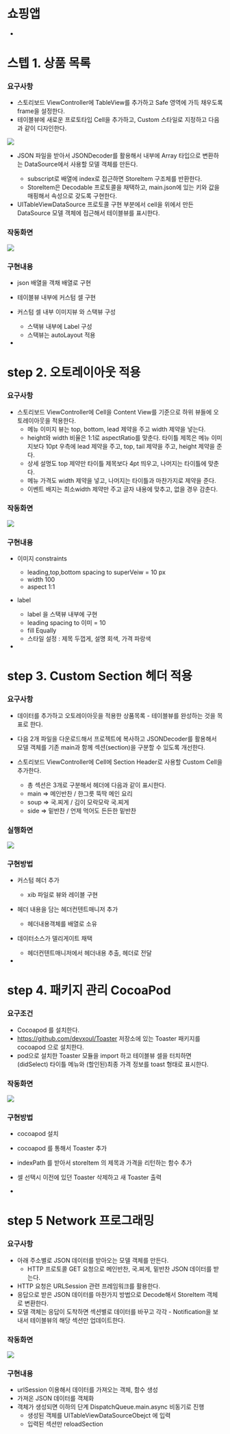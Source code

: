# 쇼핑앱

-

# 스텝 1. 상품 목록

### 요구사항

- 스토리보드 ViewController에 TableView를 추가하고 Safe 영역에 가득 채우도록 frame을 설정한다.
- 테이블뷰에 새로운 프로토타입 Cell을 추가하고, Custom 스타일로 지정하고 다음과 같이 디자인한다.

![](http://public.codesquad.kr/jk/storeapp-step1-celldesign.png)

- JSON 파일을 받아서 JSONDecoder를 활용해서 내부에 Array<StoreItem> 타입으로 변환하는 DataSource에서 사용할 모델 객체를 만든다.
	* subscript로 배열에 index로 접근하면 StoreItem 구조체를 반환한다.
	* StoreItem은 Decodable 프로토콜을 채택하고, main.json에 있는 키와 값을 매핑해서 속성으로 갖도록 구현한다.
- UITableViewDataSource 프로토콜 구현 부분에서 cell을 위에서 만든 DataSource 모델 객체에 접근해서 테이블뷰를 표시한다.



### 작동화면

![](swift_storeApp_step1_20190326.png)

### 구현내용

- json 배열을 객채 배열로 구현
- 테이블뷰 내부에 커스텀 셀 구현
- 커스텀 셀 내부 이미지뷰 와 스택뷰 구성
	* 스택뷰 내부에 Label 구성
	* 스택뷰는 autoLayout 적용


-

# step 2. 오토레이아웃 적용

### 요구사항

 - 스토리보드 ViewController에 Cell을 Content View를 기준으로 하위 뷰들에 오토레이아웃을 적용한다.
	* 메뉴 이미지 뷰는 top, bottom, lead 제약을 주고 width 제약을 넣는다. 
	* height와 width 비율은 1:1로 aspectRatio를 맞춘다.
타이틀 제목은 메뉴 이미지보다 10pt 우측에 lead 제약을 주고, top, tail 제약을 주고, height 제약을 준다.
	* 상세 설명도 top 제약만 타이틀 제목보다 4pt 띄우고, 나머지는 타이틀에 맞춘다.
	* 메뉴 가격도 width 제약을 넣고, 나머지는 타이틀과 마찬가지로 제약을 준다.
	* 이벤트 배지는 최소width 제약만 주고 글자 내용에 맞추고, 없을 경우 감춘다.


### 작동화면

![](swift_storeApp_step2_20190328.png)


### 구현내용

- 이미지 constraints
	* leading,top,bottom spacing to superVeiw = 10 px
	* width 100
	* aspect 1:1

- label
	* label 을 스택뷰 내부에 구현
	* leading spacing to 이미 = 10
	* fill Equally
	* 스타일 설정 : 제목 두껍게, 설명 회색, 가격 파랑색 

	
-


# step 3. Custom Section 헤더 적용

### 요구사항

- 데이터를 추가하고 오토레이아웃을 적용한 상품목록 - 테이블뷰를 완성하는 것을 목표로 한다.
- 다음 2개 파일을 다운로드해서 프로젝트에 복사하고 JSONDecoder를 활용해서 모델 객체를 기존 main과 함께 섹션(section)을 구분할 수 있도록 개선한다.
- 스토리보드 ViewController에 Cell에 Section Header로 사용할 Custom Cell을 추가한다.

	* 총 섹션은 3개로 구분해서 헤더에 다음과 같이 표시한다.
	* main => 메인반찬 / 한그릇 뚝딱 메인 요리
	* soup => 국.찌게 / 김이 모락모락 국.찌게
	* side => 밑반찬 / 언제 먹어도 든든한 밑반찬


### 실행화면

![](swift_storeApp_step3_20190328.gif)


### 구현방법

- 커스텀 헤더 추가 
	* xib 파일로 뷰와 레이블 구현
- 헤더 내용을 담는 헤더컨텐트매니저 추가
	* 헤더내용객체를 배열로 소유
- 데이터소스가 델리게이트 채택
	* 헤더컨텐트매니저에서 헤더내용 추출, 헤더로 전달

	
-
	
# step 4. 패키지 관리 CocoaPod

### 요구조건

- Cocoapod 를 설치한다. 
 - https://github.com/devxoul/Toaster 저장소에 있는 Toaster 패키지를 cocoapod 으로 설치한다.
 - pod으로 설치한 Toaster 모듈을 import 하고 테이블뷰 셀을 터치하면 (didSelect) 타이틀 메뉴와 (할인된)최종 가격 정보를 toast 형태로 표시한다.

 
### 작동화면

![](swift_storeApp_step4_20190401.gif)


### 구현방법

- cocoapod 설치 
- cocoapod 를 통해서 Toaster 추가
- indexPath 를 받아서 storeItem 의 제목과 가격을 리턴하는 함수 추가
- 셀 선택시 이전에 있던 Toaster 삭제하고 새 Toaster 출력

-


# step 5 Network 프로그래밍

### 요구사항

- 아래 주소별로 JSON 데이터를 받아오는 모델 객체를 만든다.
	* HTTP 프로토콜 GET 요청으로 메인반찬, 국.찌게, 밑반찬 JSON 데이터를 받는다. 
- HTTP 요청은 URLSession 관련 프레임워크를 활용한다.
- 응답으로 받은 JSON 데이터를 마찬가지 방법으로 Decode해서 StoreItem 객체로 변환한다.
- 모델 객체는 응답이 도착하면 섹션별로 데이터를 바꾸고 각각 - Notification을 보내서 테이블뷰의 해당 섹션만 업데이트한다.


### 작동화면

![](swift_storeApp_step5_20190404.gif)

### 구현내용

- urlSession 이용해서 데이터를 가져오는 객체, 함수 생성
- 가져온 JSON 데이터를 객체화 
- 객체가 생성되면 이하의 단계 DispatchQueue.main.async 비동기로 진행
	* 생성된 객체를 UITableViewDataSourceObejct 에 입력
	* 입력된 섹션만 reloadSection 

 